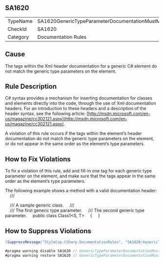 ﻿## SA1620

<table>
<tr>
  <td>TypeName</td>
  <td>SA1620GenericTypeParameterDocumentationMustMatchTypeParameters</td>
</tr>
<tr>
  <td>CheckId</td>
  <td>SA1620</td>
</tr>
<tr>
  <td>Category</td>
  <td>Documentation Rules</td>
</tr>
</table>

## Cause

The <typeparam> tags within the Xml header documentation for a generic C# element do not match the generic type parameters on the element.

## Rule Description

C# syntax provides a mechanism for inserting documentation for classes and elements directly into the code, through the use of Xml documentation headers. For an introduction to these headers and a description of the header syntax, see the following article: [http://msdn.microsoft.com/en-us/magazine/cc302121.aspx](http://msdn.microsoft.com/en-us/magazine/cc302121.aspx).

A violation of this rule occurs if the <typeparam> tags within the element’s header documentation do not match the generic type parameters on the element, or do not appear in the same order as the element’s type parameters.

## How to Fix Violations

To fix a violation of this rule, add and fill-in one <typeparam> tag for each generic type parameter on the element, and make sure that the <typeparam> tags appear in the same order as the element’s type parameters.

The following example shows a method with a valid documentation header:
    /// <summary>
    /// A sample generic class.
    /// </summary>
    /// <typeparam name="S">The first generic type parameter.</typeparam>
    /// <typeparam name="T">The second generic type parameter.</typeparam>
    public class Class1<S, T>
    { 
    }

## How to Suppress Violations

```csharp
[SuppressMessage("StyleCop.CSharp.DocumentationRules", "SA1620:GenericTypeParameterDocumentationMustMatchTypeParameters", Justification = "Reviewed.")]
```

```csharp
#pragma warning disable SA1620 // GenericTypeParameterDocumentationMustMatchTypeParameters
#pragma warning restore SA1620 // GenericTypeParameterDocumentationMustMatchTypeParameters
```
